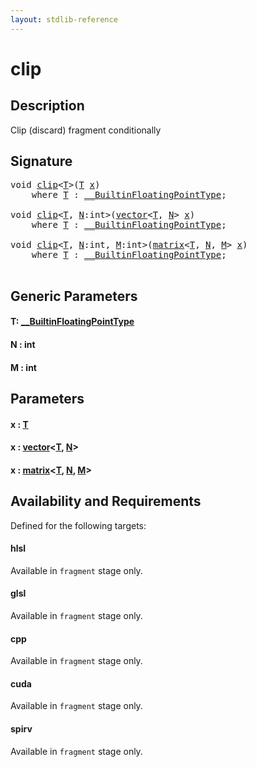```yaml
---
layout: stdlib-reference
---
```


# clip

## Description

Clip (discard) fragment conditionally




## Signature 

<pre>
<span class="code_keyword">void</span> <a href="clip.html">clip</a>&lt;<a href="clip.html#typeparam-T" class="code_type">T</a>&gt;(<a href="clip.html#typeparam-T" class="code_type">T</a> <a href="clip.html#decl-x" class="code_param">x</a>)
    <span class='code_keyword'>where</span> <a href="clip.html#typeparam-T" class="code_type">T</a> : <a href="../interfaces/0_builtinfloatingpointtype-029hm/index.html" class="code_type">__BuiltinFloatingPointType</a>;

<span class="code_keyword">void</span> <a href="clip.html">clip</a>&lt;<a href="clip.html#typeparam-T" class="code_type">T</a>, <a href="clip.html#decl-N" class="code_var">N</a>:<span class="code_keyword">int</span>&gt;(<a href="../types/vector/index.html" class="code_type">vector</a>&lt;<a href="clip.html#typeparam-T" class="code_type">T</a>, <a href="clip.html#decl-N" class="code_var">N</a>&gt; <a href="clip.html#decl-x" class="code_param">x</a>)
    <span class='code_keyword'>where</span> <a href="clip.html#typeparam-T" class="code_type">T</a> : <a href="../interfaces/0_builtinfloatingpointtype-029hm/index.html" class="code_type">__BuiltinFloatingPointType</a>;

<span class="code_keyword">void</span> <a href="clip.html">clip</a>&lt;<a href="clip.html#typeparam-T" class="code_type">T</a>, <a href="clip.html#decl-N" class="code_var">N</a>:<span class="code_keyword">int</span>, <a href="clip.html#decl-M" class="code_var">M</a>:<span class="code_keyword">int</span>&gt;(<a href="../types/matrix/index.html" class="code_type">matrix</a>&lt;<a href="clip.html#typeparam-T" class="code_type">T</a>, <a href="clip.html#decl-N" class="code_var">N</a>, <a href="clip.html#decl-M" class="code_var">M</a>&gt; <a href="clip.html#decl-x" class="code_param">x</a>)
    <span class='code_keyword'>where</span> <a href="clip.html#typeparam-T" class="code_type">T</a> : <a href="../interfaces/0_builtinfloatingpointtype-029hm/index.html" class="code_type">__BuiltinFloatingPointType</a>;

</pre>

## Generic Parameters

####  <a id="typeparam-T"></a>T: [\_\_BuiltinFloatingPointType](../interfaces/0_builtinfloatingpointtype-029hm/index.html)
####  <a id="decl-N"></a>N  : int
####  <a id="decl-M"></a>M  : int

## Parameters

####  <a id="decl-x"></a>x  : [T](clip.html#typeparam-T)
####  <a id="decl-x"></a>x  : [vector](../types/vector/index.html)\<[T](../types/vector/index.html#typeparam-T), [N](../types/vector/index.html#decl-N)\>
####  <a id="decl-x"></a>x  : [matrix](../types/matrix/index.html)\<[T](.html), [N](../types/matrix/index.html#decl-N), [M](../types/matrix/index.html#decl-M)\>

## Availability and Requirements

Defined for the following targets:

#### hlsl
Available in `fragment` stage only.

#### glsl
Available in `fragment` stage only.

#### cpp
Available in `fragment` stage only.

#### cuda
Available in `fragment` stage only.

#### spirv
Available in `fragment` stage only.



